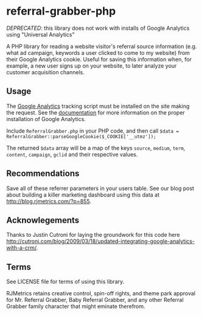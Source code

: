 referral-grabber-php
====================

*DEPRECATED*: this library does not work with installs of Google Analytics using "Universal Analytics"

A PHP library for reading a website visitor's referral source information (e.g. what ad campaign, keywords a user clicked to come to my website) from their Google Analytics cookie.  Useful for saving this information when, for example, a new user signs up on your website, to later analyze your customer acquisition channels.

Usage
-----

The [Google Analytics](http://analytics.google.com) tracking script must be installed on the site making the request.  See the [documentation](http://support.google.com/analytics/bin/answer.py?hl=en&answer=1008015&topic=1727146&ctx=topic) for more information on the proper installation of Google Analytics.

Include ```ReferralGrabber.php``` in your PHP code, and then call ```$data = ReferralGrabber::parseGoogleCookie($_COOKIE['__utmz']);```  

The returned ```$data``` array will be a map of the keys ```source```, ```medium```, ```term```, ```content```, ```campaign```, ```gclid``` and their respective values.

Recommendations
--------------- 

Save all of these referrer parameters in your users table.  See our blog post about building a killer marketing dashboard using this data at http://blog.rjmetrics.com/?p=855.


Acknowlegements
-----------------

Thanks to Justin Cutroni for laying the groundwork for this code here http://cutroni.com/blog/2009/03/18/updated-integrating-google-analytics-with-a-crm/.

Terms
-----
See LICENSE file for terms of using this library.

RJMetrics retains creative control, spin-off rights, and theme park approval for Mr. Referral Grabber, Baby Referral Grabber, and any other Referral Grabber family character that might eminate therefrom.


